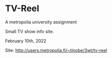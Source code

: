 # TV-Reel

A metropolia university assignment

Small TV show info site.

February 10th, 2022

Site: http://users.metropolia.fi/~tinobe/3wt/tv-reel
